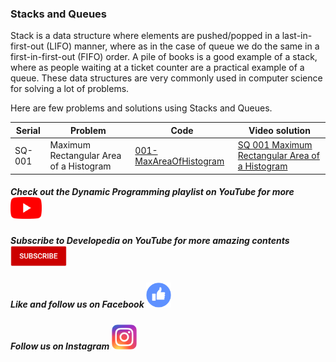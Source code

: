 ### Stacks and Queues
Stack is a data structure where elements are pushed/popped in a last-in-first-out (LIFO) manner, where as in the case of queue we do the same in a first-in-first-out (FIFO) order. A pile of books is a good example of a stack, where as people waiting at a ticket counter are a practical example of a queue. These data structures are very commonly used in computer science for solving a lot of problems.

Here are few problems and solutions using Stacks and Queues.

| Serial | Problem | Code | Video solution |
| - | - | - | - |
| SQ-001 | Maximum Rectangular Area of a Histogram | [001-MaxAreaOfHistogram](001-MaxAreaOfHistogram) | [SQ 001 Maximum Rectangular Area of a Histogram](https://youtu.be/MN-oYq16Scw) |

##### Check out the Dynamic Programming playlist on YouTube for more [<img class="clickable" title="Click to visit playlist" src="resources/play_button.png" width="50" alt="Play button">](https://www.youtube.com/playlist?list=PLMkLmfNbuqq658V7dOyCK8yvcBduygkMM)

##### Subscribe to Developedia on YouTube for more amazing contents [<img class="clickable" title="Click to visit channel" src="resources/subscribe_button.png" width="90" alt="Subscribe button">](https://www.youtube.com/channel/UC1F-ILZO34H7UEj1q-BiZBQ)

##### Like and follow us on Facebook [<img class="clickable" title="Click to visit Facebook page" src="resources/like_button.png" width="40" alt="Like button">](https://www.facebook.com/pg/Developedia-108660267669307)

##### Follow us on Instagram [<img class="clickable" title="Click to visit Instagram profile" src="resources/instagram_logo.png" width="40" alt="Instagram button">](https://www.instagram.com/developedia/)
